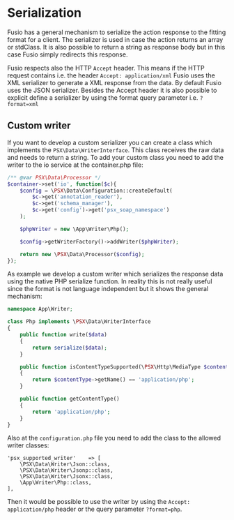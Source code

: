 
# Serialization

Fusio has a general mechanism to serialize the action response to the fitting format for a client. The serializer is
used in case the action returns an array or stdClass. It is also possible to return a string as response body but in
this case Fusio simply redirects this response.

Fusio respects also the HTTP `Accept` header. This means if the HTTP request contains i.e. the header
`Accept: application/xml` Fusio uses the XML serializer to generate a XML response from the data. By default Fusio uses
the JSON serializer. Besides the Accept header it is also possible to explicit define a serializer by using the format
query parameter i.e. `?format=xml`

## Custom writer

If you want to develop a custom serializer you can create a class which implements the `PSX\Data\WriterInterface`. This
class receives the raw data and needs to return a string. To add your custom class you need to add the writer to the io
service at the container.php file:

```php
/** @var PSX\Data\Processor */
$container->set('io', function($c){
    $config = \PSX\Data\Configuration::createDefault(
        $c->get('annotation_reader'),
        $c->get('schema_manager'),
        $c->get('config')->get('psx_soap_namespace')
    );

    $phpWriter = new \App\Writer\Php();

    $config->getWriterFactory()->addWriter($phpWriter);

    return new \PSX\Data\Processor($config);
});
```

As example we develop a custom writer which serializes the response data using the native PHP serialize function. In
reality this is not really useful since the format is not language independent but it shows the general mechanism:

```php
namespace App\Writer;

class Php implements \PSX\Data\WriterInterface
{
    public function write($data)
    {
        return serialize($data);
    }

    public function isContentTypeSupported(\PSX\Http\MediaType $contentType)
    {
        return $contentType->getName() == 'application/php';
    }

    public function getContentType()
    {
        return 'application/php';
    }
}
```

Also at the `configuration.php` file you need to add the class to the allowed writer classes:

```
'psx_supported_writer'    => [
    \PSX\Data\Writer\Json::class,
    \PSX\Data\Writer\Jsonp::class,
    \PSX\Data\Writer\Jsonx::class,
    \App\Writer\Php::class,
],
```

Then it would be possible to use the writer by using the `Accept: application/php` header or the query parameter
`?format=php`.
